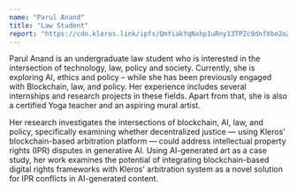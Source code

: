 ```yaml
---
name: "Parul Anand"
title: "Law Student"
report: "https://cdn.kleros.link/ipfs/QmYiakYqNxhp1uRny13TPZc9dnfXbo2oZyzd2xD79q86F4/parul-anand-report.pdf"
---
```

Parul Anand is an undergraduate law student who is interested in the intersection of technology, law, policy and society. Currently, she is exploring AI, ethics and policy – while she has been previously engaged with Blockchain, law, and policy. Her experience includes several internships and research projects in these fields. Apart from that, she is also a certified Yoga teacher and an aspiring mural artist.

Her research investigates the intersections of blockchain, AI, law, and policy, specifically examining whether decentralized justice — using Kleros’ blockchain-based arbitration platform — could address intellectual property rights (IPR) disputes in generative AI. Using AI-generated art as a case study, her work examines the potential of integrating blockchain-based digital rights frameworks with Kleros' arbitration system as a novel solution for IPR conflicts in AI-generated content.
